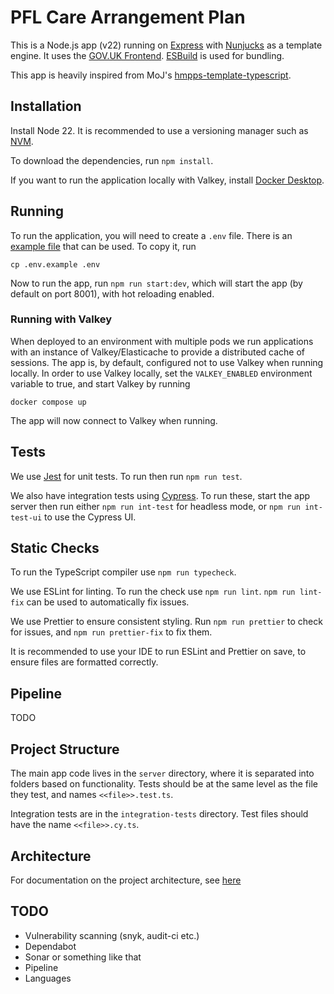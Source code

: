 # PFL Care Arrangement Plan

This is a Node.js app (v22) running on [Express](https://expressjs.com/) with
[Nunjucks](https://mozilla.github.io/nunjucks/) as a template engine. It uses the
[GOV.UK Frontend](https://design-system.service.gov.uk/). [ESBuild](https://esbuild.github.io/) is used for bundling.

This app is heavily inspired from MoJ's [hmpps-template-typescript](https://github.com/ministryofjustice/hmpps-template-typescript).

## Installation

Install Node 22. It is recommended to use a versioning manager such as [NVM](https://github.com/nvm-sh/nvm).

To download the dependencies, run `npm install`.

If you want to run the application locally with Valkey, install [Docker Desktop](https://www.docker.com/products/docker-desktop/).

## Running

To run the application, you will need to create a `.env` file. There is an [example file](.env.example) that can be used.
To copy it, run

```shell
cp .env.example .env
```

Now to run the app, run `npm run start:dev`, which will start the app (by default on port 8001), with hot reloading enabled.

### Running with Valkey

When deployed to an environment with multiple pods we run applications with an instance of Valkey/Elasticache to provide
a distributed cache of sessions. The app is, by default, configured not to use Valkey when running locally. In order to
use Valkey locally, set the `VALKEY_ENABLED` environment variable to true, and start Valkey by running

```shell
docker compose up
```

The app will now connect to Valkey when running.

## Tests

We use [Jest](https://jestjs.io/) for unit tests. To run then run `npm run test`.

We also have integration tests using [Cypress](https://www.cypress.io/). To run these, start the app server then run
either `npm run int-test` for headless mode, or `npm run int-test-ui` to use the Cypress UI.

## Static Checks

To run the TypeScript compiler use `npm run typecheck`.

We use ESLint for linting. To run the check use `npm run lint`. `npm run lint-fix` can be used to automatically fix issues.

We use Prettier to ensure consistent styling. Run `npm run prettier` to check for issues, and `npm run prettier-fix` to fix them.

It is recommended to use your IDE to run ESLint and Prettier on save, to ensure files are formatted correctly.

## Pipeline

TODO

## Project Structure

The main app code lives in the `server` directory, where it is separated into folders based on functionality. Tests should
be at the same level as the file they test, and names `<<file>>.test.ts`.

Integration tests are in the `integration-tests` directory. Test files should have the name `<<file>>.cy.ts`.

## Architecture

For documentation on the project architecture, see [here](./architecture-docs/README.md)

## TODO

- Vulnerability scanning (snyk, audit-ci etc.)
- Dependabot
- Sonar or something like that
- Pipeline
- Languages
